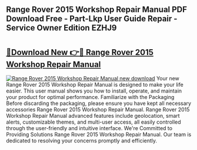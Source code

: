 ## Range Rover 2015 Workshop Repair Manual PDF Download Free - Part-Lkp User Guide Repair - Service Owner Edition EZHJ9

# <h2><a href="http://bc63462.oget.top/?id=Range+Rover+2015+Workshop+Repair+Manual">🔗Download New 👉🔴 Range Rover 2015 Workshop Repair Manual</a></h2>

[![Range Rover 2015 Workshop Repair Manual new download](https://i.imgur.com/5g1atiW.png)](http://bc63462.oget.top/?id=Range+Rover+2015+Workshop+Repair+Manual)
Your new Range Rover 2015 Workshop Repair Manual is designed to make your life easier. This user manual shows you how to install, operate, and maintain your product for optimal performance. Familiarize with the Packaging Before discarding the packaging, please ensure you have kept all necessary accessories Range Rover 2015 Workshop Repair Manual. Range Rover 2015 Workshop Repair Manual advanced features include geolocation, smart alerts, customizable themes, and multi-user access, all easily controlled through the user-friendly and intuitive interface. We're Committed to Providing Solutions Range Rover 2015 Workshop Repair Manual. Our team is dedicated to resolving your concerns promptly and efficiently.
